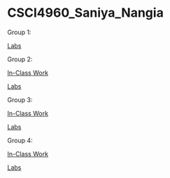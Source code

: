 # CSCI4960_Saniya_Nangia

Group 1:

[Labs](https://github.com/saniyanangia/DataAnalyticsFall2022_Saniya_Nangia/tree/main/Group_1/Labs)



Group 2:

[In-Class Work](https://github.com/saniyanangia/DataAnalyticsFall2022_Saniya_Nangia/tree/main/Group_2/In-Class_Work)

[Labs](https://github.com/saniyanangia/DataAnalyticsFall2022_Saniya_Nangia/tree/main/Group_2/Labs)



Group 3:

[In-Class Work](https://github.com/saniyanangia/DataAnalyticsFall2022_Saniya_Nangia/tree/main/Group_3/In-Class_Work)

[Labs](https://github.com/saniyanangia/DataAnalyticsFall2022_Saniya_Nangia/tree/main/Group_3/Labs)



Group 4:

[In-Class Work](https://github.com/saniyanangia/DataAnalyticsFall2022_Saniya_Nangia/tree/main/Group_4/In-Class_Work)

[Labs](https://github.com/saniyanangia/DataAnalyticsFall2022_Saniya_Nangia/tree/main/Group_4/Labs)
